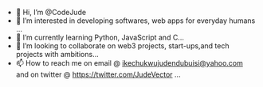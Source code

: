 - 👋 Hi, I’m @CodeJude
- 👀 I’m interested in developing softwares, web apps  for everyday humans ...
- 🌱 I’m currently learning Python, JavaScript and C...
- 💞️ I’m looking to collaborate on web3 projects, start-ups,and tech projects with ambitions...
- 📫 How to reach me on email @ ikechukwujudendubuisi@yahoo.com and on twitter @ https://twitter.com/JudeVector ...

<!---
CodeJude/CodeJude is a ✨ special ✨ repository because its `README.md` (this file) appears on your GitHub profile.
You can click the Preview link to take a look at your changes.
--->
